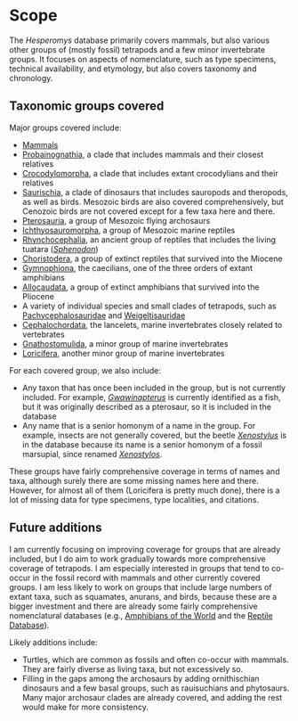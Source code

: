 # Scope

The _Hesperomys_ database primarily covers mammals, but also various other groups of (mostly
fossil) tetrapods and a few minor invertebrate groups. It focuses on aspects of nomenclature,
such as type specimens, technical availability, and etymology, but also covers taxonomy and
chronology.

## Taxonomic groups covered

Major groups covered include:

- [Mammals](/t/Mammalia)
- [Probainognathia](/t/Probainognathia), a clade that includes mammals and their closest relatives
- [Crocodylomorpha](/t/Crocodylomorpha), a clade that includes extant crocodylians and their relatives
- [Saurischia](/t/Saurischia), a clade of dinosaurs that includes sauropods and theropods, as well as birds.
  Mesozoic birds are also covered comprehensively, but Cenozoic birds are not covered except for a few
  taxa here and there.
- [Pterosauria](/t/Pterosauria), a group of Mesozoic flying archosaurs
- [Ichthyosauromorpha](/t/Ichthyosauromorpha), a group of Mesozoic marine reptiles
- [Rhynchocephalia](/t/Rhynchocephalia), an ancient group of reptiles that includes the living tuatara
  ([_Sphenodon_](/t/Sphenodon))
- [Choristodera](/t/Choristodera), a group of extinct reptiles that survived into the Miocene
- [Gymnophiona](/t/Gymnophiona), the caecilians, one of the three orders of extant amphibians
- [Allocaudata](/t/Allocaudata), a group of extinct amphibians that survived into the Pliocene
- A variety of individual species and small clades of tetrapods, such as [Pachycephalosauridae](/t/Pachycephalosauridae)
  and [Weigeltisauridae](/t/Weigeltisauridae)
- [Cephalochordata](/t/Cephalochordata), the lancelets, marine invertebrates closely related to vertebrates
- [Gnathostomulida](/t/Gnathostomulida), a minor group of marine invertebrates
- [Loricifera](/t/Loricifera), another minor group of marine invertebrates

For each covered group, we also include:

- Any taxon that has once been included in the group, but is not currently included. For example,
  [_Gwawinapterus_](/t/Gwawinapterus) is currently identified as a fish, but it was originally
  described as a pterosaur, so it is included in the database
- Any name that is a senior homonym of a name in the group. For example, insects are not generally
  covered, but the beetle [_Xenostylus_](/t/Xenostylus) is in the database because its name is a
  senior homonym of a fossil marsupial, since renamed [_Xenostylos_](/t/Xenostylos).

These groups have fairly comprehensive coverage in terms of names and taxa, although surely there
are some missing names here and there. However, for almost all of them (Loricifera is pretty much
done), there is a lot of missing data for type specimens, type localities, and citations.

## Future additions

I am currently focusing on improving coverage for groups that are already included, but I do aim
to work gradually towards more comprehensive coverage of tetrapods. I am especially interested in
groups that tend to co-occur in the fossil record with mammals and other currently covered groups.
I am less likely to work on groups that include large numbers of extant taxa, such as squamates,
anurans, and birds, because these are a bigger investment and there are already some fairly
comprehensive nomenclatural databases (e.g., [Amphibians of the World](https://amphibiansoftheworld.amnh.org/)
and the [Reptile Database](http://www.reptile-database.org/)).

Likely additions include:

- Turtles, which are common as fossils and often co-occur with mammals. They are fairly diverse
  as living taxa, but not excessively so.
- Filling in the gaps among the archosaurs by adding ornithischian dinosaurs and a few basal groups,
  such as rauisuchians and phytosaurs. Many major archosaur clades are already covered, and adding
  the rest would make for more consistency.
